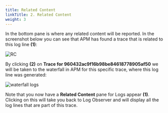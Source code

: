 ```yaml
---
title: Related Content
linkTitle: 2. Related Content
weight: 3
---
```


In the bottom pane is where any related content will be reported. In the screenshot below you can see that APM has found a trace that is related to this log line **(1)**:

![RC](../../images/log-apm-rc.png)

By clicking **(2)**  on **Trace for 960432ac9f16b98be84618778905af50** we will be taken to the waterfall in APM for this specific trace, where this log line was generated:

![waterfall logs](../../images/waterfall-with-logs.png)

Note that you now have a **Related Content** pane for Logs appear **(1)**. Clicking on this will take you back to Log Observer and will display all the log lines that are part of this trace.
